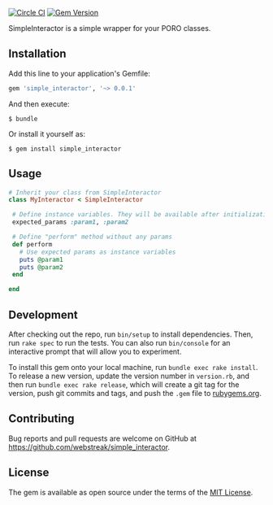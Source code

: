 [![Circle CI](https://circleci.com/gh/webstreak/simple_interactor.svg?style=svg)](https://circleci.com/gh/webstreak/simple_interactor)
[![Gem Version](https://badge.fury.io/rb/simple_interactor.svg)](http://badge.fury.io/rb/simple_interactor)

SimpleInteractor is a simple wrapper for your PORO classes.

## Installation

Add this line to your application's Gemfile:

```ruby
gem 'simple_interactor', '~> 0.0.1'
```

And then execute:

    $ bundle

Or install it yourself as:

    $ gem install simple_interactor

## Usage

```ruby
# Inherit your class from SimpleInteractor
class MyInteractor < SimpleInteractor

 # Define instance variables. They will be available after initialization
 expected_params :param1, :param2

 # Define "perform" method without any params
 def perform
   # Use expected params as instance variables
   puts @param1
   puts @param2
 end

end
```

## Development

After checking out the repo, run `bin/setup` to install dependencies. Then, run `rake spec` to run the tests. You can also run `bin/console` for an interactive prompt that will allow you to experiment.

To install this gem onto your local machine, run `bundle exec rake install`. To release a new version, update the version number in `version.rb`, and then run `bundle exec rake release`, which will create a git tag for the version, push git commits and tags, and push the `.gem` file to [rubygems.org](https://rubygems.org).

## Contributing

Bug reports and pull requests are welcome on GitHub at https://github.com/webstreak/simple_interactor.


## License

The gem is available as open source under the terms of the [MIT License](http://opensource.org/licenses/MIT).
